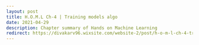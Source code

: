 ```yaml
---
layout: post
title: H.O.M.L Ch-4 | Training models algo
date: 2021-04-29
description: Chapter summary of Hands on Machine Learning
redirect: https://divakarv96.wixsite.com/website-2/post/h-o-m-l-ch-4-training-models-algo
---
```

